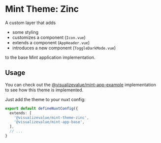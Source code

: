 # Mint Theme: Zinc

A custom layer that adds

- some styling
- customizes a component (`Icon.vue`)
- extends a component (`AppHeader.vue`)
- introduces a new component (`ToggleDarkMode.vue`)

to the base Mint application implementation.

## Usage

You can check out the [@visualizevalue/mint-app-example](../../example/)
implementation to see how this theme is implemented.

Just add the theme to your nuxt config:

```ts
export default defineNuxtConfig({
  extends: [
    '@visualizevalue/mint-theme-zinc',
    '@visualizevalue/mint-app-base',
  ],
  // ...
}
```
